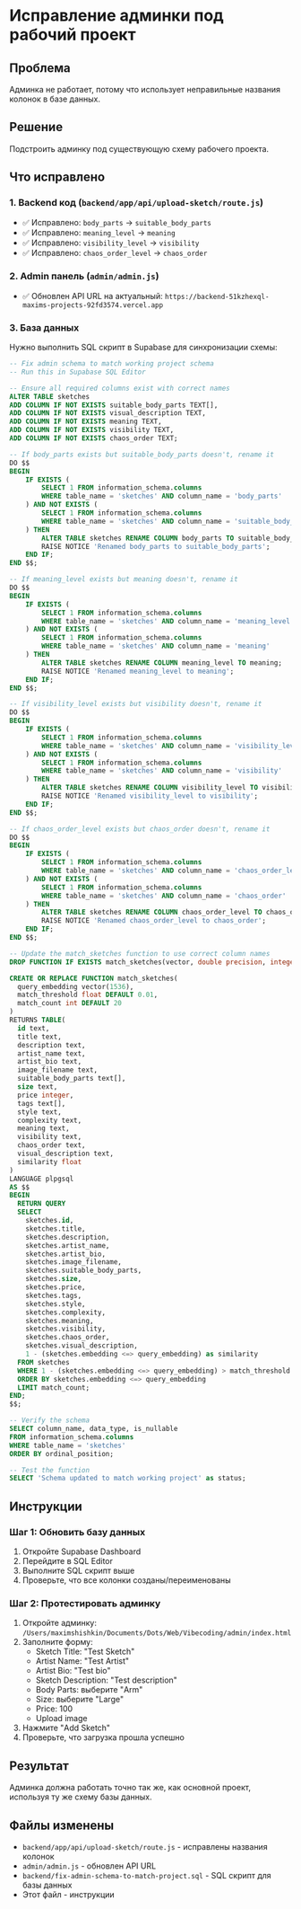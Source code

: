 # Исправление админки под рабочий проект

## Проблема
Админка не работает, потому что использует неправильные названия колонок в базе данных.

## Решение
Подстроить админку под существующую схему рабочего проекта.

## Что исправлено

### 1. Backend код (`backend/app/api/upload-sketch/route.js`)
- ✅ Исправлено: `body_parts` → `suitable_body_parts`
- ✅ Исправлено: `meaning_level` → `meaning`
- ✅ Исправлено: `visibility_level` → `visibility`  
- ✅ Исправлено: `chaos_order_level` → `chaos_order`

### 2. Admin панель (`admin/admin.js`)
- ✅ Обновлен API URL на актуальный: `https://backend-51kzhexql-maxims-projects-92fd3574.vercel.app`

### 3. База данных
Нужно выполнить SQL скрипт в Supabase для синхронизации схемы:

```sql
-- Fix admin schema to match working project schema
-- Run this in Supabase SQL Editor

-- Ensure all required columns exist with correct names
ALTER TABLE sketches 
ADD COLUMN IF NOT EXISTS suitable_body_parts TEXT[],
ADD COLUMN IF NOT EXISTS visual_description TEXT,
ADD COLUMN IF NOT EXISTS meaning TEXT,
ADD COLUMN IF NOT EXISTS visibility TEXT,
ADD COLUMN IF NOT EXISTS chaos_order TEXT;

-- If body_parts exists but suitable_body_parts doesn't, rename it
DO $$ 
BEGIN
    IF EXISTS (
        SELECT 1 FROM information_schema.columns 
        WHERE table_name = 'sketches' AND column_name = 'body_parts'
    ) AND NOT EXISTS (
        SELECT 1 FROM information_schema.columns 
        WHERE table_name = 'sketches' AND column_name = 'suitable_body_parts'
    ) THEN
        ALTER TABLE sketches RENAME COLUMN body_parts TO suitable_body_parts;
        RAISE NOTICE 'Renamed body_parts to suitable_body_parts';
    END IF;
END $$;

-- If meaning_level exists but meaning doesn't, rename it
DO $$ 
BEGIN
    IF EXISTS (
        SELECT 1 FROM information_schema.columns 
        WHERE table_name = 'sketches' AND column_name = 'meaning_level'
    ) AND NOT EXISTS (
        SELECT 1 FROM information_schema.columns 
        WHERE table_name = 'sketches' AND column_name = 'meaning'
    ) THEN
        ALTER TABLE sketches RENAME COLUMN meaning_level TO meaning;
        RAISE NOTICE 'Renamed meaning_level to meaning';
    END IF;
END $$;

-- If visibility_level exists but visibility doesn't, rename it
DO $$ 
BEGIN
    IF EXISTS (
        SELECT 1 FROM information_schema.columns 
        WHERE table_name = 'sketches' AND column_name = 'visibility_level'
    ) AND NOT EXISTS (
        SELECT 1 FROM information_schema.columns 
        WHERE table_name = 'sketches' AND column_name = 'visibility'
    ) THEN
        ALTER TABLE sketches RENAME COLUMN visibility_level TO visibility;
        RAISE NOTICE 'Renamed visibility_level to visibility';
    END IF;
END $$;

-- If chaos_order_level exists but chaos_order doesn't, rename it
DO $$ 
BEGIN
    IF EXISTS (
        SELECT 1 FROM information_schema.columns 
        WHERE table_name = 'sketches' AND column_name = 'chaos_order_level'
    ) AND NOT EXISTS (
        SELECT 1 FROM information_schema.columns 
        WHERE table_name = 'sketches' AND column_name = 'chaos_order'
    ) THEN
        ALTER TABLE sketches RENAME COLUMN chaos_order_level TO chaos_order;
        RAISE NOTICE 'Renamed chaos_order_level to chaos_order';
    END IF;
END $$;

-- Update the match_sketches function to use correct column names
DROP FUNCTION IF EXISTS match_sketches(vector, double precision, integer);

CREATE OR REPLACE FUNCTION match_sketches(
  query_embedding vector(1536),
  match_threshold float DEFAULT 0.01,
  match_count int DEFAULT 20
)
RETURNS TABLE(
  id text,
  title text,
  description text,
  artist_name text,
  artist_bio text,
  image_filename text,
  suitable_body_parts text[],
  size text,
  price integer,
  tags text[],
  style text,
  complexity text,
  meaning text,
  visibility text,
  chaos_order text,
  visual_description text,
  similarity float
)
LANGUAGE plpgsql
AS $$
BEGIN
  RETURN QUERY
  SELECT
    sketches.id,
    sketches.title,
    sketches.description,
    sketches.artist_name,
    sketches.artist_bio,
    sketches.image_filename,
    sketches.suitable_body_parts,
    sketches.size,
    sketches.price,
    sketches.tags,
    sketches.style,
    sketches.complexity,
    sketches.meaning,
    sketches.visibility,
    sketches.chaos_order,
    sketches.visual_description,
    1 - (sketches.embedding <=> query_embedding) as similarity
  FROM sketches
  WHERE 1 - (sketches.embedding <=> query_embedding) > match_threshold
  ORDER BY sketches.embedding <=> query_embedding
  LIMIT match_count;
END;
$$;

-- Verify the schema
SELECT column_name, data_type, is_nullable
FROM information_schema.columns 
WHERE table_name = 'sketches' 
ORDER BY ordinal_position;

-- Test the function
SELECT 'Schema updated to match working project' as status;
```

## Инструкции

### Шаг 1: Обновить базу данных
1. Откройте Supabase Dashboard
2. Перейдите в SQL Editor
3. Выполните SQL скрипт выше
4. Проверьте, что все колонки созданы/переименованы

### Шаг 2: Протестировать админку
1. Откройте админку: `/Users/maximshishkin/Documents/Dots/Web/Vibecoding/admin/index.html`
2. Заполните форму:
   - Sketch Title: "Test Sketch"
   - Artist Name: "Test Artist"
   - Artist Bio: "Test bio"
   - Sketch Description: "Test description"
   - Body Parts: выберите "Arm"
   - Size: выберите "Large"
   - Price: 100
   - Upload image
3. Нажмите "Add Sketch"
4. Проверьте, что загрузка прошла успешно

## Результат
Админка должна работать точно так же, как основной проект, используя ту же схему базы данных.

## Файлы изменены
- `backend/app/api/upload-sketch/route.js` - исправлены названия колонок
- `admin/admin.js` - обновлен API URL
- `backend/fix-admin-schema-to-match-project.sql` - SQL скрипт для базы данных
- Этот файл - инструкции

